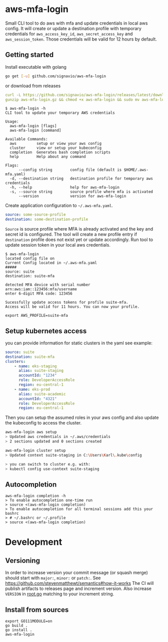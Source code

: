 # aws-mfa-login
Small CLI tool to do aws with mfa and update credentials in local aws config.
It will create or update a destination profile with temporary credentials for `aws_access_key_id`, `aws_secret_access_key` and `aws_session_token`.
Those credentials will be valid for 12 hours by default.

## Getting started

Install executable with golang
```bash
go get [-u] github.com/signavio/aws-mfa-login
```
or download from releases
```yaml
curl -L https://github.com/signavio/aws-mfa-login/releases/latest/download/aws-mfa-login_linux_amd64.gz -o aws-mfa-login.gz
gunzip aws-mfa-login.gz && chmod +x aws-mfa-login && sudo mv aws-mfa-login /usr/local/bin/aws-mfa-login
```

```console
$ aws-mfa-login -h
CLI tool to update your temporary AWS credentials

Usage:
  aws-mfa-login [flags]
  aws-mfa-login [command]

Available Commands:
  aws         setup or view your aws config
  cluster     view or setup your kubeconfig
  completion  Generates bash completion scripts
  help        Help about any command

Flags:
      --config string        config file (default is $HOME/.aws-mfa.yaml)
  -d, --destination string   destination profile for temporary aws credentials
  -h, --help                 help for aws-mfa-login
  -s, --source string        source profile where mfa is activated
      --version              version for aws-mfa-login
```
Create application configuration to `~/.aws-mfa.yaml`.
```yaml
source: some-source-profile
destination: some-destination-profile
```
`Source` is source profile where MFA is already activated and the key and secret id is configured.
The tool will create a new profile entry if `destination` profile does not exist yet or update accordingly.
Run tool to update session token in your local aws credentials.

```console
$ aws-mfa-login 
located config file on 
Current Config located in ~/.aws-mfa.yaml
#####
source: suite
destination: suite-mfa

detected MFA device with serial number arn:aws:iam::123456:mfa/username
enter 6-digit MFA code: 123456

Sucessfully update access tokens for profile suite-mfa.
Access will be valid for 11 hours. You can now your profile.

export AWS_PROFILE=suite-mfa
```

## Setup kubernetes access
you can provide information for static clusters in the yaml see example:
```yaml
source: suite
destination: suite-mfa
clusters:
    - name: eks-staging
      alias: suite-staging
      accountId: "1234"
      role: DeveloperAccessRole
      region: eu-central-1
    - name: eks-prod
      alias: suite-academic
      accountId: "4321"
      role: DeveloperAccessRole
      region: eu-central-1
```
Then you can setup the assumed roles in your aws config and also update the kubeconfig to access the cluster.
```bash
aws-mfa-login aws setup
> Updated aws credentials in ~/.aws/credentials
> 2 sections updated and 0 sections created

aws-mfa-login cluster setup
> Updated context suite-staging in C:\Users\Karl\.kube\config

> you can switch to cluster e.g. with:
> kubectl config use-context suite-staging
```

## Autocompletion

```console
aws-mfa-login completion -h
> To enable autocompletion one-time run
> source <(aws-mfa-login completion)
> To enable autocompletion for all terminal sessions add this your bashrc
> # ~/.bashrc or ~/.profile
> source <(aws-mfa-login completion)
```

# Development

## Versioning
In order to increase version your commit message (or squash merge) should start with `major:`, `minor:` or `patch:`.
See https://github.com/stevenmatthewt/semantics#how-it-works
The CI will publish artifacts to releases page and increment version.
Also increase `VERSION` in [root.go](cmd/root.go) matching to your increment string.

## Install from sources

```console
export GO111MODULE=on
go build .
go install .
aws-mfa-login
```